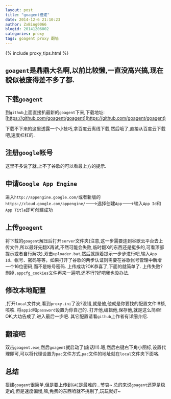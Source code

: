 ```yaml
---
layout: post
title: "goagent搭建"
date: 2014-12-6 21:10:23
author: ZxBing0066
blogid: 20141206002
categories: proxy
tags: goagent proxy 翻墙
---
```


{% include proxy_tips.html %}

## `goagent`是鼎鼎大名啊,以前比较懒,一直没高兴搞,现在貌似被废得差不多了都.

## 下载`goagent`

到`github`上面直接扒最新的`goagent`下来,下载地址:[https://github.com/goagent/goagent](https://github.com/goagent/goagent)

下载不下来的这里透露一个小技巧,拿百度云离线下载,然后哦了,直接从百度云下载吧,速度杠杠的.

## 注册`google`帐号

这里不多说了就,上不了谷歌的可以看最上方的提示.

## 申请`Google App Engine`

进入`http://appengine.google.com/`或者新版的`https://cloud.google.com/appengine/`--->选择创建`App`--->输入`App Id`和`App Title`即可创建成功

## 上传`goagent`

将下载的`goagent`解压后打开`server`文件夹(注意,这一步需要连到谷歌云平台去上传文件,所以最好先翻X再试,不然可能会失败,临时翻X的东西还是挺多的,可看顶部提示或者自行解决),双击`uploader.bat`,然后就照着提示一步步进行吧,输入`App Id`、帐号、密码等等，如果打开了谷歌的两步认证则需要在谷歌帐号管理中新增一个16位密码,而不是帐号密码.
上传成功?OK恭喜了,下面的就简单了.
上传失败?删掉`.appcfg_cookies`文件再来一遍吧.还不行?好吧我也没办法.

## 修改本地配置

,打开`local`文件夹,看到`proxy.ini`了没?没错,就是他,他就是你要找的配置文件!!!额,咳咳.
将`appid`和`password`设置为你自己的.
打开他,编辑他,保存他,就是这么简单!
OK,大功告成了,进入最后一步吧.
其它配置请看`github`上作者有详细介绍.

## 翻滚吧

双击`goagent.exe`,然后`goagent`就启动了(废话!!!).嗯,然后右键右下角小图标,设置代理即可,可以将代理设置为`pac`文件方式,`pac`文件的地址就在`local`文件夹下面咯.

## 总结

搭建`goagent`很简单,但是要上传到`GAE`是最难的...节哀~
总的来说`goagent`还算是稳定的,但是速度偏慢,嘛,免费的东西咱就不挑剔了,玩玩就好~